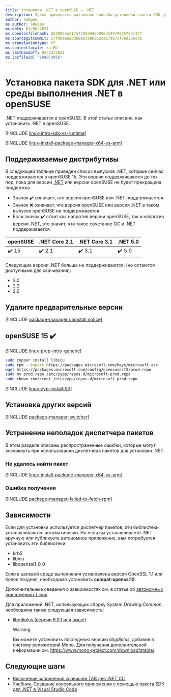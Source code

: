 ```yaml
---
title: Установка .NET в openSUSE — .NET
description: Здесь приводятся различные способы установки пакета SDK для .NET и среды выполнения .NET в openSUSE.
author: adegeo
ms.author: adegeo
ms.date: 01/06/2021
ms.openlocfilehash: d238054a217a7295594db856d5497982572af377
ms.sourcegitcommit: c7f0beaa2bd66ebca86362ca17d673f7e8256ca6
ms.translationtype: HT
ms.contentlocale: ru-RU
ms.lasthandoff: 03/23/2021
ms.locfileid: "104873956"
---
```

# <a name="install-the-net-sdk-or-the-net-runtime-on-opensuse"></a>Установка пакета SDK для .NET или среды выполнения .NET в openSUSE

.NET поддерживается в openSUSE. В этой статье описано, как установить .NET в openSUSE.

[!INCLUDE [linux-intro-sdk-vs-runtime](includes/linux-intro-sdk-vs-runtime.md)]

[!INCLUDE [linux-install-package-manager-x64-vs-arm](includes/linux-install-package-manager-x64-vs-arm.md)]

## <a name="supported-distributions"></a>Поддерживаемые дистрибутивы

В следующей таблице приведен список выпусков .NET, которые сейчас поддерживаются в openSUSE 15. Эти версии поддерживаются до тех пор, пока для версии [.NET](https://dotnet.microsoft.com/platform/support/policy/dotnet-core) или версии openSUSE не будет прекращена поддержка.

- Значок ✔️ означает, что версия openSUSE или .NET поддерживается.
- Значок ❌ означает, что версия openSUSE или версия .NET в таком выпуске openSUSE не поддерживается.
- Если значок ✔️ стоит как напротив версии openSUSE, так и напротив версии .NET, это значит, что такое сочетание ОС и .NET поддерживается.

| openSUSE                   | .NET Core 2.1 | .NET Core 3.1 | .NET 5.0 |
|----------------------------|---------------|---------------|----------------|
| ✔️ [15](#opensuse-15-)     | ✔️ 2.1        | ✔️ 3.1        | ✔️ 5.0 |

Следующие версии .NET больше не поддерживаются. (но остаются доступными для скачивания):

- 3.0
- 2.2
- 2.0

## <a name="remove-preview-versions"></a>Удалите предварительные версии

[!INCLUDE [package-manager uninstall notice](./includes/linux-uninstall-preview-info.md)]

## <a name="opensuse-15-"></a>openSUSE 15 ✔️

[!INCLUDE [linux-prep-intro-generic](includes/linux-prep-intro-generic.md)]

```bash
sudo zypper install libicu
sudo rpm --import https://packages.microsoft.com/keys/microsoft.asc
wget https://packages.microsoft.com/config/opensuse/15/prod.repo
sudo mv prod.repo /etc/zypp/repos.d/microsoft-prod.repo
sudo chown root:root /etc/zypp/repos.d/microsoft-prod.repo
```

[!INCLUDE [linux-zyp-install-50](includes/linux-install-50-zyp.md)]

## <a name="how-to-install-other-versions"></a>Установка других версий

[!INCLUDE [package-manager-switcher](./includes/package-manager-heading-hack-pkgname.md)]

## <a name="troubleshoot-the-package-manager"></a>Устранение неполадок диспетчера пакетов

В этом разделе описаны распространенные ошибки, которые могут возникнуть при использовании диспетчера пакетов для установки .NET.

### <a name="unable-to-find-package"></a>Не удалось найти пакет

[!INCLUDE [linux-install-package-manager-x64-vs-arm](includes/linux-install-package-manager-x64-vs-arm.md)]

### <a name="failed-to-fetch"></a>Ошибка получения

[!INCLUDE [package-manager-failed-to-fetch-rpm](includes/package-manager-failed-to-fetch-rpm.md)]

## <a name="dependencies"></a>Зависимости

Если для установки используется диспетчер пакетов, эти библиотеки устанавливаются автоматически. Но если вы устанавливаете .NET вручную или публикуете автономное приложение, вам потребуется установить эти библиотеки:

- krb5
- libicu
- libopenssl1_0_0

Если в целевой среде выполнения установлена версия OpenSSL 1.1 или более поздняя, необходимо установить **compat-openssl10**.

Дополнительные сведения о зависимостях см. в статье об [автономных приложениях Linux](https://github.com/dotnet/core/blob/main/Documentation/self-contained-linux-apps.md).

Для приложений .NET, использующих сборку *System.Drawing.Common*, необходима также следующая зависимость:

- [libgdiplus (версии 6.0.1 или выше)](https://www.mono-project.com/docs/gui/libgdiplus/)

  > [!WARNING]
  > Вы можете установить последнюю версию *libgdiplus*, добавив в систему репозиторий Mono. Для получения дополнительной информации см. <https://www.mono-project.com/download/stable/>.

## <a name="next-steps"></a>Следующие шаги

- [Включение заполнения клавишей TAB для .NET CLI](../tools/enable-tab-autocomplete.md)
- [Учебник. Создание консольного приложения с помощью пакета SDK для .NET в Visual Studio Code](../tutorials/with-visual-studio-code.md)
